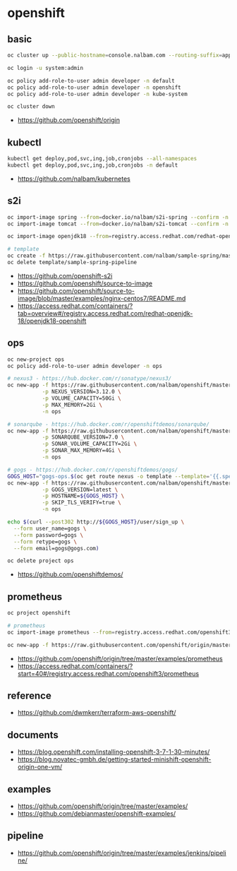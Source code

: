 # openshift

## basic
```bash
oc cluster up --public-hostname=console.nalbam.com --routing-suffix=apps.nalbam.com

oc login -u system:admin

oc policy add-role-to-user admin developer -n default
oc policy add-role-to-user admin developer -n openshift
oc policy add-role-to-user admin developer -n kube-system

oc cluster down
```
* https://github.com/openshift/origin

## kubectl
```bash
kubectl get deploy,pod,svc,ing,job,cronjobs --all-namespaces
kubectl get deploy,pod,svc,ing,job,cronjobs -n default
```
* https://github.com/nalbam/kubernetes

## s2i
```bash
oc import-image spring --from=docker.io/nalbam/s2i-spring --confirm -n ops
oc import-image tomcat --from=docker.io/nalbam/s2i-tomcat --confirm -n ops

oc import-image openjdk18 --from=registry.access.redhat.com/redhat-openjdk-18/openjdk18-openshift --confirm -n ops

# template
oc create -f https://raw.githubusercontent.com/nalbam/sample-spring/master/openshift/templates/pipeline.json
oc delete template/sample-spring-pipeline
```
* https://github.com/openshift-s2i
* https://github.com/openshift/source-to-image
* https://github.com/openshift/source-to-image/blob/master/examples/nginx-centos7/README.md
* https://access.redhat.com/containers/?tab=overview#/registry.access.redhat.com/redhat-openjdk-18/openjdk18-openshift

## ops
```bash
oc new-project ops
oc policy add-role-to-user admin developer -n ops

# nexus3 - https://hub.docker.com/r/sonatype/nexus3/
oc new-app -f https://raw.githubusercontent.com/nalbam/openshift/master/template/nexus3.yaml \
           -p NEXUS_VERSION=3.12.0 \
           -p VOLUME_CAPACITY=50Gi \
           -p MAX_MEMORY=2Gi \
           -n ops

# sonarqube - https://hub.docker.com/r/openshiftdemos/sonarqube/
oc new-app -f https://raw.githubusercontent.com/nalbam/openshift/master/template/sonarqube.yaml \
           -p SONARQUBE_VERSION=7.0 \
           -p SONAR_VOLUME_CAPACITY=2Gi \
           -p SONAR_MAX_MEMORY=4Gi \
           -n ops

# gogs - https://hub.docker.com/r/openshiftdemos/gogs/
GOGS_HOST="gogs-ops.$(oc get route nexus -o template --template='{{.spec.host}}' -n ops | sed 's/nexus-ops.//g')"
oc new-app -f https://raw.githubusercontent.com/nalbam/openshift/master/template/gogs.yaml \
           -p GOGS_VERSION=latest \
           -p HOSTNAME=${GOGS_HOST} \
           -p SKIP_TLS_VERIFY=true \
           -n ops

echo $(curl --post302 http://${GOGS_HOST}/user/sign_up \
  --form user_name=gogs \
  --form password=gogs \
  --form retype=gogs \
  --form email=gogs@gogs.com)

oc delete project ops
```
* https://github.com/openshiftdemos/

## prometheus
```bash
oc project openshift

# prometheus
oc import-image prometheus --from=registry.access.redhat.com/openshift3/prometheus --confirm

oc new-app -f https://raw.githubusercontent.com/openshift/origin/master/examples/prometheus/prometheus.yaml

```
* https://github.com/openshift/origin/tree/master/examples/prometheus
* https://access.redhat.com/containers/?start=40#/registry.access.redhat.com/openshift3/prometheus

## reference
* https://github.com/dwmkerr/terraform-aws-openshift/

## documents
* https://blog.openshift.com/installing-openshift-3-7-1-30-minutes/
* https://blog.novatec-gmbh.de/getting-started-minishift-openshift-origin-one-vm/

## examples
* https://github.com/openshift/origin/tree/master/examples/
* https://github.com/debianmaster/openshift-examples/

## pipeline
* https://github.com/openshift/origin/tree/master/examples/jenkins/pipeline/
